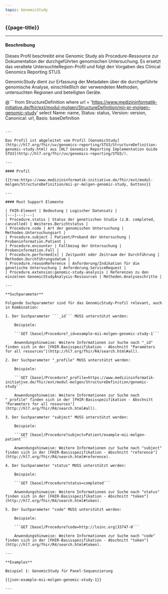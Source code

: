 ```yaml
---
topic: GenomicStudy
---
```


### {{page-title}}

---

#### Beschreibung

Dieses Profil beschreibt eine Genomic Study als Procedure-Ressource zur Dokumentation der durchgeführten genomischen Untersuchung. Es ersetzt das veraltete UntersuchteRegion-Profil und folgt den Vorgaben des Clinical Genomics Reporting STU3.

GenomicStudy dient zur Erfassung der Metadaten über die durchgeführte genomische Analyse, einschließlich der verwendeten Methoden, untersuchten Regionen und beteiligten Geräte.

@```
from 
    StructureDefinition 
where 
    url = 'https://www.medizininformatik-initiative.de/fhir/ext/modul-molgen/StructureDefinition/mii-pr-molgen-genomic-study' 
select 
    Name: name, Status: status, Version: version, Canonical: url, Basis: baseDefinition
```

---

Das Profil ist abgeleitet vom Profil [GenomicStudy](http://hl7.org/fhir/uv/genomics-reporting/STU3/StructureDefinition-genomic-study.html) aus [HL7 Genomics Reporting Implementation Guide STU3](http://hl7.org/fhir/uv/genomics-reporting/STU3/).

---

#### Profil

{{tree:https://www.medizininformatik-initiative.de/fhir/ext/modul-molgen/StructureDefinition/mii-pr-molgen-genomic-study, buttons}}

---

#### Must Support Elemente

| FHIR-Element | Bedeutung | Logischer Datensatz |
|---|---|---|
| Procedure.status | Status der genetischen Studie (z.B. completed, cancelled) | Weiteres.Berichtstatus |
| Procedure.code | Art der genomischen Untersuchung | Methoden.Untersuchungsart |
| Procedure.subject | Patient/Proband der Untersuchung | Probeninformation.Patient |
| Procedure.encounter | Fallbezug der Untersuchung | Probeninformation.Fall |
| Procedure.performed[x] | Zeitpunkt oder Zeitraum der Durchführung | Methoden.Durchführungsdatum |
| Procedure.reasonReference | Anforderung/Indikation für die genetische Untersuchung | Anforderung.ServiceRequest |
| Procedure.extension:genomic-study-analysis | Referenzen zu den einzelnen GenomicStudyAnalysis-Ressourcen | Methoden.Analyseschritte |

---

**Suchparameter**

Folgende Suchparameter sind für das GenomicStudy-Profil relevant, auch in Kombination:

1. Der Suchparameter ```_id``` MUSS unterstützt werden:

    Beispiele: 

    ```GET [base]/Procedure?_id=example-mii-molgen-genomic-study-1```

    Anwendungshinweise: Weitere Informationen zur Suche nach "_id" finden sich in der [FHIR-Basisspezifikation - Abschnitt "Parameters for all resources"](http://hl7.org/fhir/R4/search.html#all).

2. Der Suchparameter "_profile" MUSS unterstützt werden:

    Beispiele:
    
    ```GET [base]/Procedure?_profile=https://www.medizininformatik-initiative.de/fhir/ext/modul-molgen/StructureDefinition/genomic-study```

    Anwendungshinweise: Weitere Informationen zur Suche nach "_profile" finden sich in der [FHIR-Basisspezifikation - Abschnitt "Parameters for all resources"](http://hl7.org/fhir/R4/search.html#all).

3. Der Suchparameter "subject" MUSS unterstützt werden:

    Beispiele:

    ```GET [base]/Procedure?subject=Patient/example-mii-molgen-patient```

    Anwendungshinweise: Weitere Informationen zur Suche nach "subject" finden sich in der [FHIR-Basisspezifikation - Abschnitt "reference"](http://hl7.org/fhir/R4/search.html#reference).

4. Der Suchparameter "status" MUSS unterstützt werden:

    Beispiele:

    ```GET [base]/Procedure?status=completed```

    Anwendungshinweise: Weitere Informationen zur Suche nach "status" finden sich in der [FHIR-Basisspezifikation - Abschnitt "token"](http://hl7.org/fhir/R4/search.html#token).

5. Der Suchparameter "code" MUSS unterstützt werden:

    Beispiele:

    ```GET [base]/Procedure?code=http://loinc.org|33747-0```

    Anwendungshinweise: Weitere Informationen zur Suche nach "code" finden sich in der [FHIR-Basisspezifikation - Abschnitt "token"](http://hl7.org/fhir/R4/search.html#token).

--- 

**Examples**

Beispiel 1: GenomicStudy für Panel-Sequenzierung

{{json:example-mii-molgen-genomic-study-1}}

---